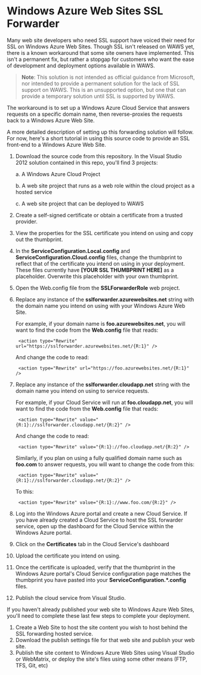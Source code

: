 Windows Azure Web Sites SSL Forwarder
================

Many web site developers who need SSL support have voiced their need for SSL on Windows Azure Web Sites. Though SSL isn't released on WAWS yet, there is a known workaround that some site owners have implemented. This isn't a permanent fix, but rather a stopgap for customers who want the ease of development and deployment options available in WAWS. 

> **Note**: This solution is not intended as official guidance from Microsoft, nor intended to provide a permanent solution for the lack of SSL support on WAWS. This is an unsupported option, but one that can provide a temporary solution until SSL is supported by WAWS.

The workaround is to set up a Windows Azure Cloud Service that answers requests on a specific domain name, then reverse-proxies the requests back to a Windows Azure Web Site. 

A more detailed description of setting up this forwarding solution will follow. For now, here's a short tutorial in using this source code to provide an SSL front-end to a Windows Azure Web Site. 

1. Download the source code from this repository. In the Visual Studio 2012 solution contained in this repo, you'll find 3 projects:

	a. A Windows Azure Cloud Project

	b. A web site project that runs as a web role within the cloud project as a hosted service

	c. A web site project that can be deployed to WAWS

1. Create a self-signed certificate or obtain a certificate from a trusted provider. 
1. View the properties for the SSL certificate you intend on using and copy out the thumbprint.
1. In the **ServiceConfiguration.Local.config** and **ServiceConfiguration.Cloud.config** files, change the thumbprint to reflect that of the certificate you intend on using in your deployment. These files currently have **[YOUR SSL THUMBPRINT HERE]** as a placeholder. Overwrite this placeholder with your own thumbprint. 
1. Open the Web.config file from the **SSLForwarderRole** web project.
1. Replace any instance of the **sslforwarder.azurewebsites.net** string with the domain name you intend on using with your Windows Azure Web Site. 

	For example, if your domain name is **foo.azurewebsites.net**, you will want to find the code from the **Web.config** file that reads:

		<action type="Rewrite" url="https://sslforwarder.azurewebsites.net/{R:1}" />

	And change the code to read:

		<action type="Rewrite" url="https://foo.azurewebsites.net/{R:1}" />

1. Replace any instance of the **sslforwarder.cloudapp.net** string with the domain name you intend on using to service requests. 

	For example, if your Cloud Service will run at **foo.cloudapp.net**, you will want to find the code from the **Web.config** file that reads:

		<action type="Rewrite" value="{R:1}://sslforwarder.cloudapp.net/{R:2}" />

	And change the code to read:

		<action type="Rewrite" value="{R:1}://foo.cloudapp.net/{R:2}" />

	Similarly, if you plan on using a fully qualified domain name such as **foo.com** to answer requests, you will want to change the code from this:

		<action type="Rewrite" value="{R:1}://sslforwarder.cloudapp.net/{R:2}" />

	To this:

		<action type="Rewrite" value="{R:1}://www.foo.com/{R:2}" />

1. Log into the Windows Azure portal and create a new Cloud Service. If you have already created a Cloud Service to host the SSL forwarder service, open up the dashboard for the Cloud Service within the Windows Azure portal.
1. Click on the **Certificates** tab in the Cloud Service's dashboard
1. Upload the certificate you intend on using. 
1. Once the certificate is uploaded, verify that the thumbprint in the Windows Azure portal's Cloud Service configuration page matches the thumbprint you have pasted into your **ServiceConfiguration.*.config** files. 
1. Publish the cloud service from Visual Studio.


If you haven't already published your web site to Windows Azure Web Sites, you'll need to complete these last few steps to complete your deployment. 

1. Create a Web Site to host the site content you wish to host behind the SSL forwarding hosted service.
1. Download the publish settings file for that web site and publish your web site.
1. Publish the site content to Windows Azure Web Sites using Visual Studio or WebMatrix, or deploy the site's files using some other means (FTP, TFS, Git, etc)